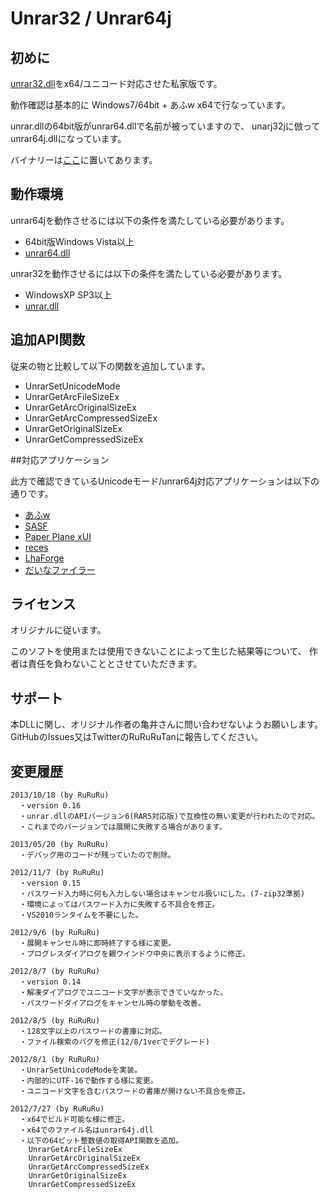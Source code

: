 
# Unrar32 / Unrar64j

## 初めに

[unrar32.dll](http://www.madobe.net/archiver/lib/unrar32.html)をx64/ユニコード対応させた私家版です。

動作確認は基本的に Windows7/64bit + あふw x64で行なっています。

unrar.dllの64bit版がunrar64.dllで名前が被っていますので、
unarj32jに倣ってunrar64j.dllになっています。

バイナリーは[ここ](http://www.vesta.dti.ne.jp/~tsato/software.html#unrar64j)に置いてあります。

## 動作環境

unrar64jを動作させるには以下の条件を満たしている必要があります。

* 64bit版Windows Vista以上
* [unrar64.dll](http://www.rarlab.com/)


unrar32を動作させるには以下の条件を満たしている必要があります。

* WindowsXP SP3以上
* [unrar.dll](http://www.rarlab.com/)

## 追加API関数

従来の物と比較して以下の関数を追加しています。

* UnrarSetUnicodeMode
* UnrarGetArcFileSizeEx
* UnrarGetArcOriginalSizeEx
* UnrarGetArcCompressedSizeEx
* UnrarGetOriginalSizeEx
* UnrarGetCompressedSizeEx

##対応アプリケーション

此方で確認できているUnicodeモード/unrar64j対応アプリケーションは以下の通りです。

* [あふw](http://www.h5.dion.ne.jp/~akt/)
* [SASF](http://homepage1.nifty.com/Ayakawa/)
* [Paper Plane xUI](http://homepage1.nifty.com/toro/)
* [reces](http://www16.atpages.jp/rayna/reces/index.html)
* [LhaForge](http://claybird.sakura.ne.jp/garage/lhaforge/nosupport/index.html)
* [だいなファイラー](http://hp.vector.co.jp/authors/VA004117/dyna.html)

## ライセンス

オリジナルに従います。

このソフトを使用または使用できないことによって生じた結果等について、
作者は責任を負わないこととさせていただきます。

## サポート

本DLLに関し、オリジナル作者の亀井さんに問い合わせないようお願いします。
GitHubのIssues又はTwitterのRuRuRuTanに報告してください。

## 変更履歴

    2013/10/18 (by RuRuRu)
      ・version 0.16
      ・unrar.dllのAPIバージョン6(RAR5対応版)で互換性の無い変更が行われたので対応。
      ・これまでのバージョンでは展開に失敗する場合があります。

    2013/05/20 (by RuRuRu)
      ・デバッグ用のコードが残っていたので削除。

    2012/11/7 (by RuRuRu)
      ・version 0.15
      ・パスワード入力時に何も入力しない場合はキャンセル扱いにした。(7-zip32準拠)
      ・環境によってはパスワード入力に失敗する不具合を修正。
      ・VS2010ランタイムを不要にした。

    2012/9/6 (by RuRuRu)
      ・展開キャンセル時に即時終了する様に変更。
      ・プログレスダイアログを親ウインドウ中央に表示するように修正。

    2012/8/7 (by RuRuRu)
      ・version 0.14
      ・解凍ダイアログでユニコード文字が表示できていなかった。
      ・パスワードダイアログをキャンセル時の挙動を改善。

    2012/8/5 (by RuRuRu)
      ・128文字以上のパスワードの書庫に対応。
      ・ファイル検索のバグを修正(12/8/1verでデグレード)

    2012/8/1 (by RuRuRu)
      ・UnrarSetUnicodeModeを実装。
      ・内部的にUTF-16で動作する様に変更。
      ・ユニコード文字を含むパスワードの書庫が開けない不具合を修正。

    2012/7/27 (by RuRuRu)
      ・x64でビルド可能な様に修正。
      ・x64でのファイル名はunrar64j.dll
      ・以下の64ビット整数値の取得API関数を追加。
        UnrarGetArcFileSizeEx
        UnrarGetArcOriginalSizeEx
        UnrarGetArcCompressedSizeEx
        UnrarGetOriginalSizeEx
        UnrarGetCompressedSizeEx

